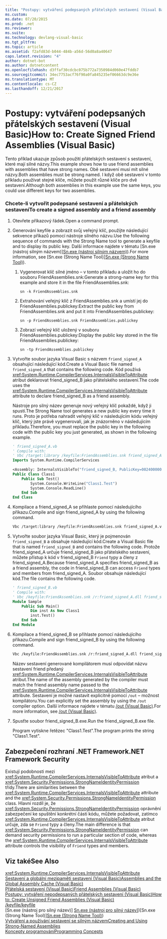 ```yaml
---
title: "Postupy: vytváření podepsaných přátelských sestavení (Visual Basic)"
ms.custom: 
ms.date: 07/20/2015
ms.prod: .net
ms.reviewer: 
ms.suite: 
ms.technology: devlang-visual-basic
ms.tgt_pltfrm: 
ms.topic: article
ms.assetid: f2afd83d-b044-484b-a56d-56d0a8a40647
caps.latest.revision: "4"
author: dotnet-bot
ms.author: dotnetcontent
ms.openlocfilehash: d3ffaf30cdcbc075b772a7350984d060e47fddb7
ms.sourcegitcommit: 34ec7753acf76f90a0fa845235ef06663dc9e36e
ms.translationtype: MT
ms.contentlocale: cs-CZ
ms.lasthandoff: 12/21/2017
---
```

# <a name="how-to-create-signed-friend-assemblies-visual-basic"></a><span data-ttu-id="d5d0e-102">Postupy: vytváření podepsaných přátelských sestavení (Visual Basic)</span><span class="sxs-lookup"><span data-stu-id="d5d0e-102">How to: Create Signed Friend Assemblies (Visual Basic)</span></span>
<span data-ttu-id="d5d0e-103">Tento příklad ukazuje způsob použití přátelských sestavení s sestavení, které mají silné názvy.</span><span class="sxs-lookup"><span data-stu-id="d5d0e-103">This example shows how to use friend assemblies with assemblies that have strong names.</span></span> <span data-ttu-id="d5d0e-104">Obě sestavení musí mít silné názvy.</span><span class="sxs-lookup"><span data-stu-id="d5d0e-104">Both assemblies must be strong named.</span></span> <span data-ttu-id="d5d0e-105">I když obě sestavení v tomto příkladu používat stejné klíče, můžete použít různé klíče pro dvě sestavení.</span><span class="sxs-lookup"><span data-stu-id="d5d0e-105">Although both assemblies in this example use the same keys, you could use different keys for two assemblies.</span></span>  
  
### <a name="to-create-a-signed-assembly-and-a-friend-assembly"></a><span data-ttu-id="d5d0e-106">Chcete-li vytvořit podepsané sestavení a přátelských sestavení</span><span class="sxs-lookup"><span data-stu-id="d5d0e-106">To create a signed assembly and a friend assembly</span></span>  
  
1.  <span data-ttu-id="d5d0e-107">Otevřete příkazový řádek.</span><span class="sxs-lookup"><span data-stu-id="d5d0e-107">Open a command prompt.</span></span>  
  
2.  <span data-ttu-id="d5d0e-108">Generování keyfile a zobrazit svůj veřejný klíč, použijte následující sekvence příkazů pomocí nástroje silného názvu.</span><span class="sxs-lookup"><span data-stu-id="d5d0e-108">Use the following sequence of commands with the Strong Name tool to generate a keyfile and to display its public key.</span></span> <span data-ttu-id="d5d0e-109">Další informace najdete v tématu [Sn.exe (nástroj silným názvem)][Sn.exe (nástroj silným názvem)](../../../../framework/tools/sn-exe-strong-name-tool.md)).</span><span class="sxs-lookup"><span data-stu-id="d5d0e-109">For more information, see [Sn.exe (Strong Name Tool)][Sn.exe (Strong Name Tool)](../../../../framework/tools/sn-exe-strong-name-tool.md)).</span></span>  
  
    1.  <span data-ttu-id="d5d0e-110">Vygenerovat klíč silné jméno – v tomto příkladu a uložit ho do souboru FriendAssemblies.snk:</span><span class="sxs-lookup"><span data-stu-id="d5d0e-110">Generate a strong-name key for this example and store it in the file FriendAssemblies.snk:</span></span>  
  
         `sn -k FriendAssemblies.snk`  
  
    2.  <span data-ttu-id="d5d0e-111">Extrahování veřejný klíč z FriendAssemblies.snk a umístí jej do FriendAssemblies.publickey:</span><span class="sxs-lookup"><span data-stu-id="d5d0e-111">Extract the public key from FriendAssemblies.snk and put it into FriendAssemblies.publickey:</span></span>  
  
         `sn -p FriendAssemblies.snk FriendAssemblies.publickey`  
  
    3.  <span data-ttu-id="d5d0e-112">Zobrazí veřejný klíč uložený v souboru FriendAssemblies.publickey:</span><span class="sxs-lookup"><span data-stu-id="d5d0e-112">Display the public key stored in the file FriendAssemblies.publickey:</span></span>  
  
         `sn -tp FriendAssemblies.publickey`  
  
3.  <span data-ttu-id="d5d0e-113">Vytvořte soubor jazyka Visual Basic s názvem `friend_signed_A` obsahující následující kód.</span><span class="sxs-lookup"><span data-stu-id="d5d0e-113">Create a Visual Basic file named `friend_signed_A` that contains the following code.</span></span> <span data-ttu-id="d5d0e-114">Kód používá <xref:System.Runtime.CompilerServices.InternalsVisibleToAttribute> atribut deklarovat friend_signed_B jako přátelského sestavení.</span><span class="sxs-lookup"><span data-stu-id="d5d0e-114">The code uses the <xref:System.Runtime.CompilerServices.InternalsVisibleToAttribute> attribute to declare friend_signed_B as a friend assembly.</span></span>  
  
     <span data-ttu-id="d5d0e-115">Nástroje pro silný název generuje nový veřejný klíč pokaždé, když ji spustí.</span><span class="sxs-lookup"><span data-stu-id="d5d0e-115">The Strong Name tool generates a new public key every time it runs.</span></span> <span data-ttu-id="d5d0e-116">Proto je potřeba nahradit veřejný klíč v následujícím kódu veřejný klíč, který jste právě vygenerovali, jak je znázorněno v následujícím příkladu.</span><span class="sxs-lookup"><span data-stu-id="d5d0e-116">Therefore, you must replace the public key in the following code with the public key you just generated, as shown in the following example.</span></span>  
  
    ```vb  
    ' friend_signed_A.vb  
    ' Compile with:   
    ' Vbc /target:library /keyfile:FriendAssemblies.snk friend_signed_A.vb  
    Imports System.Runtime.CompilerServices  
  
    <Assembly: InternalsVisibleTo("friend_signed_B, PublicKey=0024000004800000940000000602000000240000525341310004000001000100e3aedce99b7e10823920206f8e46cd5558b4ec7345bd1a5b201ffe71660625dcb8f9a08687d881c8f65a0dcf042f81475d2e88f3e3e273c8311ee40f952db306c02fbfc5d8bc6ee1e924e6ec8fe8c01932e0648a0d3e5695134af3bb7fab370d3012d083fa6b83179dd3d031053f72fc1f7da8459140b0af5afc4d2804deccb6")>   
    Public Class Class1  
        Public Sub Test()  
            System.Console.WriteLine("Class1.Test")  
            System.Console.ReadLine()  
        End Sub  
    End Class  
    ```  
  
4.  <span data-ttu-id="d5d0e-117">Kompilace a friend_signed_A se přihlaste pomocí následujícího příkazu.</span><span class="sxs-lookup"><span data-stu-id="d5d0e-117">Compile and sign friend_signed_A by using the following command.</span></span>  
  
    ```vb  
    Vbc /target:library /keyfile:FriendAssemblies.snk friend_signed_A.vb  
    ```  
  
5.  <span data-ttu-id="d5d0e-118">Vytvořte soubor jazyka Visual Basic, který je pojmenován `friend_signed_B` a obsahuje následující kód.</span><span class="sxs-lookup"><span data-stu-id="d5d0e-118">Create a Visual Basic file that is named `friend_signed_B` and contains the following code.</span></span> <span data-ttu-id="d5d0e-119">Protože friend_signed_A určuje friend_signed_B jako přátelského sestavení, můžete přístup k kód v friend_signed_B `Friend` typy a členy z friend_signed_A.</span><span class="sxs-lookup"><span data-stu-id="d5d0e-119">Because friend_signed_A specifies friend_signed_B as a friend assembly, the code in friend_signed_B can access `Friend` types and members from friend_signed_A.</span></span> <span data-ttu-id="d5d0e-120">Soubor obsahuje následující kód.</span><span class="sxs-lookup"><span data-stu-id="d5d0e-120">The file contains the following code.</span></span>  
  
    ```vb  
    ' friend_signed_B.vb  
    ' Compile with:   
    ' Vbc /keyfile:FriendAssemblies.snk /r:friend_signed_A.dll friend_signed_B.vb  
    Module Sample  
        Public Sub Main()  
            Dim inst As New Class1  
            inst.Test()  
        End Sub  
    End Module  
    ```  
  
6.  <span data-ttu-id="d5d0e-121">Kompilace a friend_signed_B se přihlaste pomocí následujícího příkazu.</span><span class="sxs-lookup"><span data-stu-id="d5d0e-121">Compile and sign friend_signed_B by using the following command.</span></span>  
  
    ```vb  
    Vbc /keyfile:FriendAssemblies.snk /r:friend_signed_A.dll friend_signed_B.vb  
    ```  
  
     <span data-ttu-id="d5d0e-122">Název sestavení generované kompilátorem musí odpovídat názvu sestavení friend předaný <xref:System.Runtime.CompilerServices.InternalsVisibleToAttribute> atribut.</span><span class="sxs-lookup"><span data-stu-id="d5d0e-122">The name of the assembly generated by the compiler must match the friend assembly name passed to the <xref:System.Runtime.CompilerServices.InternalsVisibleToAttribute> attribute.</span></span> <span data-ttu-id="d5d0e-123">Sestavení je možné nastavit explicitně pomocí `/out` – možnost kompilátoru.</span><span class="sxs-lookup"><span data-stu-id="d5d0e-123">You can explicitly set the assembly by using the `/out` compiler option.</span></span> <span data-ttu-id="d5d0e-124">Další informace najdete v tématu [/out (Visual Basic)](../../../../visual-basic/reference/command-line-compiler/out.md).</span><span class="sxs-lookup"><span data-stu-id="d5d0e-124">For more information, see [/out (Visual Basic)](../../../../visual-basic/reference/command-line-compiler/out.md).</span></span>  
  
7.  <span data-ttu-id="d5d0e-125">Spusťte soubor friend_signed_B.exe.</span><span class="sxs-lookup"><span data-stu-id="d5d0e-125">Run the friend_signed_B.exe file.</span></span>  
  
     <span data-ttu-id="d5d0e-126">Program vytiskne řetězec "Class1.Test".</span><span class="sxs-lookup"><span data-stu-id="d5d0e-126">The program prints the string "Class1.Test".</span></span>  
  
## <a name="net-framework-security"></a><span data-ttu-id="d5d0e-127">Zabezpečení rozhraní .NET Framework</span><span class="sxs-lookup"><span data-stu-id="d5d0e-127">.NET Framework Security</span></span>  
 <span data-ttu-id="d5d0e-128">Existují podobnosti mezi <xref:System.Runtime.CompilerServices.InternalsVisibleToAttribute> atribut a <xref:System.Security.Permissions.StrongNameIdentityPermission> třídy.</span><span class="sxs-lookup"><span data-stu-id="d5d0e-128">There are similarities between the <xref:System.Runtime.CompilerServices.InternalsVisibleToAttribute> attribute and the <xref:System.Security.Permissions.StrongNameIdentityPermission> class.</span></span> <span data-ttu-id="d5d0e-129">Hlavní rozdíl je, že <xref:System.Security.Permissions.StrongNameIdentityPermission> oprávnění zabezpečení ke spuštění konkrétní části kódu, můžete požadovat, zatímco <xref:System.Runtime.CompilerServices.InternalsVisibleToAttribute> atribut určuje, zda se `Friend` typy a členy.</span><span class="sxs-lookup"><span data-stu-id="d5d0e-129">The main difference is that <xref:System.Security.Permissions.StrongNameIdentityPermission> can demand security permissions to run a particular section of code, whereas the <xref:System.Runtime.CompilerServices.InternalsVisibleToAttribute> attribute controls the visibility of `Friend` types and members.</span></span>  
  
## <a name="see-also"></a><span data-ttu-id="d5d0e-130">Viz také</span><span class="sxs-lookup"><span data-stu-id="d5d0e-130">See Also</span></span>  
 <xref:System.Runtime.CompilerServices.InternalsVisibleToAttribute>  
 [<span data-ttu-id="d5d0e-131">Sestavení a globální mezipaměti sestavení (Visual Basic)</span><span class="sxs-lookup"><span data-stu-id="d5d0e-131">Assemblies and the Global Assembly Cache (Visual Basic)</span></span>](../../../../visual-basic/programming-guide/concepts/assemblies-gac/index.md)  
 [<span data-ttu-id="d5d0e-132">Přátelská sestavení (Visual Basic)</span><span class="sxs-lookup"><span data-stu-id="d5d0e-132">Friend Assemblies (Visual Basic)</span></span>](../../../../visual-basic/programming-guide/concepts/assemblies-gac/friend-assemblies.md)  
 [<span data-ttu-id="d5d0e-133">Postupy: vytváření nepodepsaných přátelských sestavení (Visual Basic)</span><span class="sxs-lookup"><span data-stu-id="d5d0e-133">How to: Create Unsigned Friend Assemblies (Visual Basic)</span></span>](../../../../visual-basic/programming-guide/concepts/assemblies-gac/how-to-create-unsigned-friend-assemblies.md)  
 [<span data-ttu-id="d5d0e-134">/keyfile</span><span class="sxs-lookup"><span data-stu-id="d5d0e-134">/keyfile</span></span>](../../../../visual-basic/reference/command-line-compiler/keyfile.md)  
 <span data-ttu-id="d5d0e-135">[Sn.exe (nástroj pro silný název)] [Sn.exe (nástroj pro silný název)](../../../../framework/tools/sn-exe-strong-name-tool.md))</span><span class="sxs-lookup"><span data-stu-id="d5d0e-135">[Sn.exe (Strong Name Tool)][Sn.exe (Strong Name Tool)](../../../../framework/tools/sn-exe-strong-name-tool.md))</span></span>  
 [<span data-ttu-id="d5d0e-136">Vytváření a používání sestavení se silným názvem</span><span class="sxs-lookup"><span data-stu-id="d5d0e-136">Creating and Using Strong-Named Assemblies</span></span>](../../../../framework/app-domains/create-and-use-strong-named-assemblies.md)  
 [<span data-ttu-id="d5d0e-137">Koncepty programování</span><span class="sxs-lookup"><span data-stu-id="d5d0e-137">Programming Concepts</span></span>](../../../../visual-basic/programming-guide/concepts/index.md)
